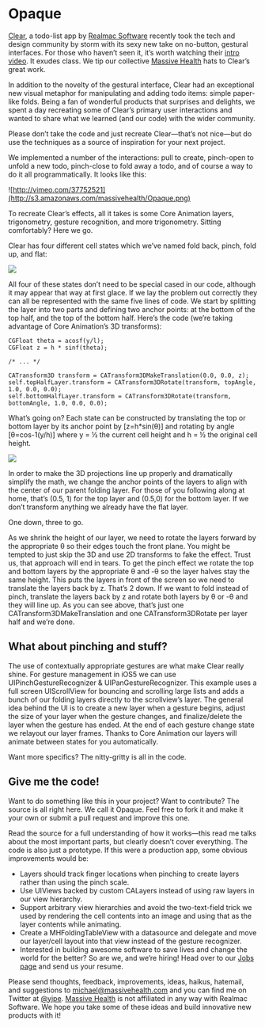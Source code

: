Opaque
=======

[Clear][], a todo-list app by [Realmac Software][] recently took the tech and design community by storm with its sexy new take on no-button, gestural interfaces. For those who haven’t seen it, it’s worth watching their [intro video][]. It exudes class. We tip our collective [Massive Health][] hats to Clear’s great work.

In addition to the novelty of the gestural interface, Clear had an exceptional new visual metaphor for manipulating and adding todo items: simple paper-like folds. Being a fan of wonderful products that surprises and delights, we spent a day recreating some of Clear’s primary user interactions and wanted to share what we learned (and our code) with the wider community.

Please don’t take the code and just recreate Clear—that’s not nice—but do use the techniques as a source of inspiration for your next project.

We implemented a number of the interactions: pull to create, pinch-open to unfold a new todo, pinch-close to fold away a todo, and of course a way to do it all programmatically. It looks like this:

![http://vimeo.com/37752521](http://s3.amazonaws.com/massivehealth/Opaque.png)

To recreate Clear’s effects, all it takes is some Core Animation layers, trigonometry, gesture recognition, and more trigonometry. Sitting comfortably? Here we go.

Clear has four different cell states which we’ve named fold back, pinch, fold up, and flat:

![](https://img.skitch.com/20120301-nydunqf23w4266xj1rt6gx2k7y.png)

All four of these states don’t need to be special cased in our code, although it may appear that way at first glace. If we lay the problem out correctly they can all be represented with the same five lines of code. We start by splitting the layer into two parts and defining two anchor points: at the bottom of the top half, and the top of the bottom half. Here’s the code (we’re taking advantage of Core Animation’s 3D transforms):

    CGFloat theta = acosf(y/l);
    CGFloat z = h * sinf(theta);    

    /* ... */
    
    CATransform3D transform = CATransform3DMakeTranslation(0.0, 0.0, z);
    self.topHalfLayer.transform = CATransform3DRotate(transform, topAngle, 1.0, 0.0, 0.0);
    self.bottomHalfLayer.transform = CATransform3DRotate(transform, bottomAngle, 1.0, 0.0, 0.0);

What’s going on? Each state can be constructed by translating the top or bottom layer by its anchor point by [z=h*sin(θ)] and rotating by angle [θ=cos-1(y/h)] where y = ½ the current cell height and h = ½ the original cell height.

![](https://img.skitch.com/20120301-x4sg844pycwpxxim53y2yw6a3s.png)

In order to make the 3D projections line up properly and dramatically simplify the math, we change the anchor points of the layers to align with the center of our parent folding layer. For those of you following along at home, that’s (0.5, 1) for the top layer and (0.5,0) for the bottom layer. If we don’t transform anything we already have the flat layer.

One down, three to go.

As we shrink the height of our layer, we need to rotate the layers forward by the appropriate θ so their edges touch the front plane. You might be tempted to just skip the 3D and use 2D transforms to fake the effect. Trust us, that approach will end in tears. To get the pinch effect we rotate the top and bottom layers by the appropriate θ and -θ so the layer halves stay the same height. This puts the layers in front of the screen so we need to translate the layers back by z. That’s 2 down. If we want to fold instead of pinch, translate the layers back by z and rotate both layers by θ or -θ and they will line up. As you can see above, that’s just one CATransform3DMakeTranslation and one CATransform3DRotate per layer half and we’re done.

What about pinching and stuff?
------------------------------

The use of contextually appropriate gestures are what make Clear really shine. For gesture management in iOS5 we can use UIPinchGestureRecognizer & UIPanGestureRecognizer. This example uses a full screen UIScrollView for bouncing and scrolling large lists and adds a bunch of our folding layers directly to the scrollview’s layer. The general idea behind the UI is to create a new layer when a gesture begins, adjust the size of your layer when the gesture changes, and finalize/delete the layer when the gesture has ended. At the end of each gesture change state we relayout our layer frames. Thanks to Core Animation our layers will animate between states for you automatically.

Want more specifics? The nitty-gritty is all in the code.


Give me the code!
-----------------

Want to do something like this in your project? Want to contribute? The source is all right here. We call it Opaque. Feel free to fork it and make it your own or submit a pull request and improve this one.

Read the source for a full understanding of how it works—this read me talks about the most important parts, but clearly doesn’t cover everything. The code is also just a prototype. If this were a production app, some obvious improvements would be:

- Layers should track finger locations when pinching to create layers rather than using the pinch scale.
- Use UIViews backed by custom CALayers instead of using raw layers in our view hierarchy.
- Support arbitrary view hierarchies and avoid the two-text-field trick we used by rendering the cell contents into an image and using that as the layer contents while animating.
- Create a MHFoldingTableView with a datasource and delegate and move our layer/cell layout into that view instead of the gesture recognizer.
- Interested in building awesome software to save lives and change the world for the better? So are we, and we’re hiring! Head over to our [Jobs page][] and send us your resume.

Please send thoughts, feedback, improvements, ideas, haikus, hatemail, and suggestions to [michael@massivehealth.com][] and you can find me on Twitter at [@yipe][]. [Massive Health][] is not affiliated in any way with Realmac Software. We hope you take some of these ideas and build innovative new products with it!

[Jobs page]: http://massivehealth.com/jobs
[Massive Health]: http://www.massivehealth.com
[Realmac Software]: http://www.realmacsoftware.com/
[Clear]: http://www.realmacsoftware.com/clear/
[intro video]: http://vimeo.com/35693267
[michael@massivehealth.com]: mailto:michael@massivehealth.com
[github]: http://www.github.com/MassiveHealth/Opaque
[Jobs page]: http://massivehealth.com/jobs-front-end
[@yipe]: http://twitter.com/yipe
